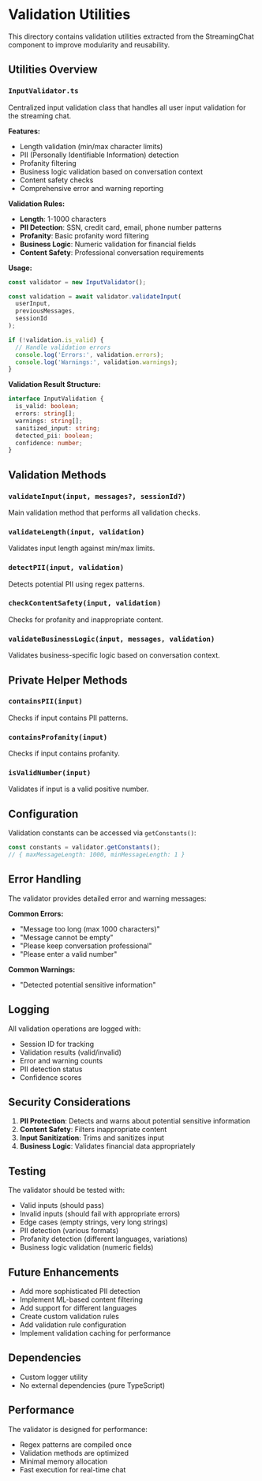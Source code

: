 # Validation Utilities

This directory contains validation utilities extracted from the StreamingChat component to improve modularity and reusability.

## Utilities Overview

### `InputValidator.ts`
Centralized input validation class that handles all user input validation for the streaming chat.

**Features:**
- Length validation (min/max character limits)
- PII (Personally Identifiable Information) detection
- Profanity filtering
- Business logic validation based on conversation context
- Content safety checks
- Comprehensive error and warning reporting

**Validation Rules:**
- **Length**: 1-1000 characters
- **PII Detection**: SSN, credit card, email, phone number patterns
- **Profanity**: Basic profanity word filtering
- **Business Logic**: Numeric validation for financial fields
- **Content Safety**: Professional conversation requirements

**Usage:**
```typescript
const validator = new InputValidator();

const validation = await validator.validateInput(
  userInput,
  previousMessages,
  sessionId
);

if (!validation.is_valid) {
  // Handle validation errors
  console.log('Errors:', validation.errors);
  console.log('Warnings:', validation.warnings);
}
```

**Validation Result Structure:**
```typescript
interface InputValidation {
  is_valid: boolean;
  errors: string[];
  warnings: string[];
  sanitized_input: string;
  detected_pii: boolean;
  confidence: number;
}
```

## Validation Methods

### `validateInput(input, messages?, sessionId?)`
Main validation method that performs all validation checks.

### `validateLength(input, validation)`
Validates input length against min/max limits.

### `detectPII(input, validation)`
Detects potential PII using regex patterns.

### `checkContentSafety(input, validation)`
Checks for profanity and inappropriate content.

### `validateBusinessLogic(input, messages, validation)`
Validates business-specific logic based on conversation context.

## Private Helper Methods

### `containsPII(input)`
Checks if input contains PII patterns.

### `containsProfanity(input)`
Checks if input contains profanity.

### `isValidNumber(input)`
Validates if input is a valid positive number.

## Configuration

Validation constants can be accessed via `getConstants()`:
```typescript
const constants = validator.getConstants();
// { maxMessageLength: 1000, minMessageLength: 1 }
```

## Error Handling

The validator provides detailed error and warning messages:

**Common Errors:**
- "Message too long (max 1000 characters)"
- "Message cannot be empty"
- "Please keep conversation professional"
- "Please enter a valid number"

**Common Warnings:**
- "Detected potential sensitive information"

## Logging

All validation operations are logged with:
- Session ID for tracking
- Validation results (valid/invalid)
- Error and warning counts
- PII detection status
- Confidence scores

## Security Considerations

1. **PII Protection**: Detects and warns about potential sensitive information
2. **Content Safety**: Filters inappropriate content
3. **Input Sanitization**: Trims and sanitizes input
4. **Business Logic**: Validates financial data appropriately

## Testing

The validator should be tested with:
- Valid inputs (should pass)
- Invalid inputs (should fail with appropriate errors)
- Edge cases (empty strings, very long strings)
- PII detection (various formats)
- Profanity detection (different languages, variations)
- Business logic validation (numeric fields)

## Future Enhancements

- Add more sophisticated PII detection
- Implement ML-based content filtering
- Add support for different languages
- Create custom validation rules
- Add validation rule configuration
- Implement validation caching for performance

## Dependencies

- Custom logger utility
- No external dependencies (pure TypeScript)

## Performance

The validator is designed for performance:
- Regex patterns are compiled once
- Validation methods are optimized
- Minimal memory allocation
- Fast execution for real-time chat
